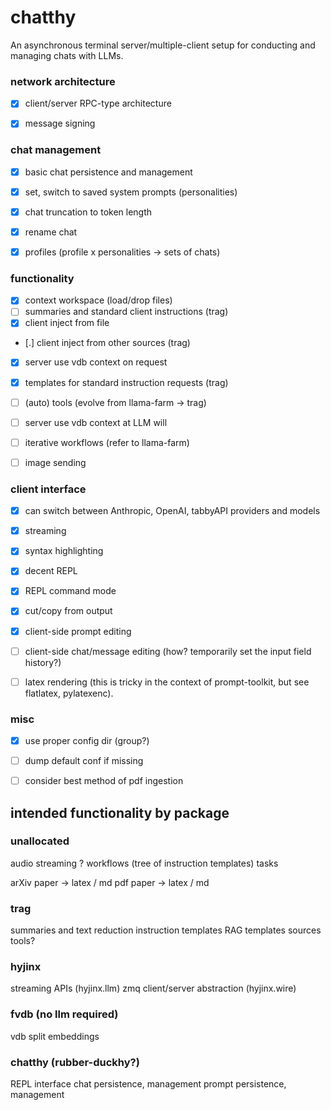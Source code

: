 # chatthy

An asynchronous terminal server/multiple-client setup for conducting and managing chats with LLMs.


### network architecture

- [x] client/server RPC-type architecture
- [x] message signing


### chat management

- [x] basic chat persistence and management
- [x] set, switch to saved system prompts (personalities)
- [x] chat truncation to token length
- [x] rename chat
- [x] profiles (profile x personalities -> sets of chats)


### functionality

- [x] context workspace (load/drop files)
- [ ] summaries and standard client instructions (trag)
- [x] client inject from file
- [.] client inject from other sources (trag)
- [x] server use vdb context on request
- [x] templates for standard instruction requests (trag)
- [ ] (auto) tools (evolve from llama-farm -> trag)
- [ ] server use vdb context at LLM will
- [ ] iterative workflows (refer to llama-farm)
- [ ] image sending


### client interface

- [x] can switch between Anthropic, OpenAI, tabbyAPI providers and models
- [x] streaming
- [x] syntax highlighting
- [x] decent REPL
- [x] REPL command mode
- [x] cut/copy from output
- [x] client-side prompt editing
- [ ] client-side chat/message editing (how? temporarily set the input field history?)
- [ ] latex rendering (this is tricky in the context of prompt-toolkit, but see flatlatex, pylatexenc).


### misc

- [x] use proper config dir (group?)
- [ ] dump default conf if missing
- [ ] consider best method of pdf ingestion


## intended functionality by package


### unallocated

audio streaming ?
workflows (tree of instruction templates)
tasks

arXiv paper -> latex / md
pdf paper -> latex / md


### trag

summaries and text reduction
instruction templates
RAG templates
sources
tools?


### hyjinx

streaming APIs (hyjinx.llm)
zmq client/server abstraction (hyjinx.wire)


### fvdb (no llm required)

vdb
split
embeddings


### chatthy (rubber-duckhy?)

REPL interface
chat persistence, management
prompt persistence, management

